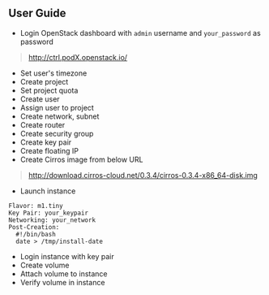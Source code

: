 ## User Guide
* Login OpenStack dashboard with `admin` username and `your_password` as password

> http://ctrl.podX.openstack.io/

* Set user's timezone
* Create project
* Set project quota
* Create user
* Assign user to project
* Create network, subnet
* Create router
* Create security group
* Create key pair
* Create floating IP
* Create Cirros image from below URL

> http://download.cirros-cloud.net/0.3.4/cirros-0.3.4-x86_64-disk.img

* Launch instance
```
Flavor: m1.tiny
Key Pair: your_keypair
Networking: your_network
Post-Creation:
  #!/bin/bash
  date > /tmp/install-date
```
* Login instance with key pair
* Create volume
* Attach volume to instance
* Verify volume in instance
